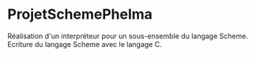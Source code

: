 # ProjetSchemePhelma
Réalisation d'un interpréteur pour un sous-ensemble du langage Scheme. Ecriture du langage Scheme avec le langage C.
